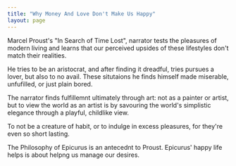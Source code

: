 ```yaml
---
title: "Why Money And Love Don't Make Us Happy"
layout: page
---
```


Marcel Proust's "In Search of Time Lost", narrator tests the pleasures of modern living and learns that our perceived upsides of these lifestyles don't match their realities.

He tries to be an aristocrat, and after finding it dreadful, tries
pursues a lover, but also to no avail. These  situtaions he finds himself
made miserable, unfufilled, or just plain bored. 

The narrator finds fulfillemnt ultimately through art: not as a
painter or artist, but to view the world as an artist is by savouring the
world's simplistic elegance through a playful, childlike view. 

To not be a creature of habit, or to indulge in excess pleasures, for
they're even so short lasting.  

The Philosophy of Epicurus is  an antecednt to
Proust. Epicurus' happy life helps is about helpng us  manage our
desires. 




